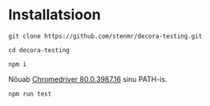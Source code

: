 # Installatsioon

`git clone https://github.com/stenmr/decora-testing.git`

`cd decora-testing`

`npm i`

Nõuab [Chromedriver 80.0.3987.16](https://chromedriver.storage.googleapis.com/index.html?path=80.0.3987.16/) sinu PATH-is.

`npm run test`